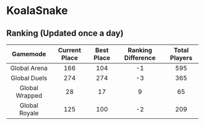 # KoalaSnake

## Ranking (Updated once a day)
| Gamemode | Current Place | Best Place | Ranking Difference | Total Players |
|:--------:|:-------------:|:----------:|:------------------:|:-------------:|
| Global Arena | 166 | 104 | -1 | 595 |
| Global Duels | 274 | 274 | -3 | 365 |
| Global Wrapped | 28 | 17 | 9 | 65 |
| Global Royale | 125 | 100 | -2 | 209 |

